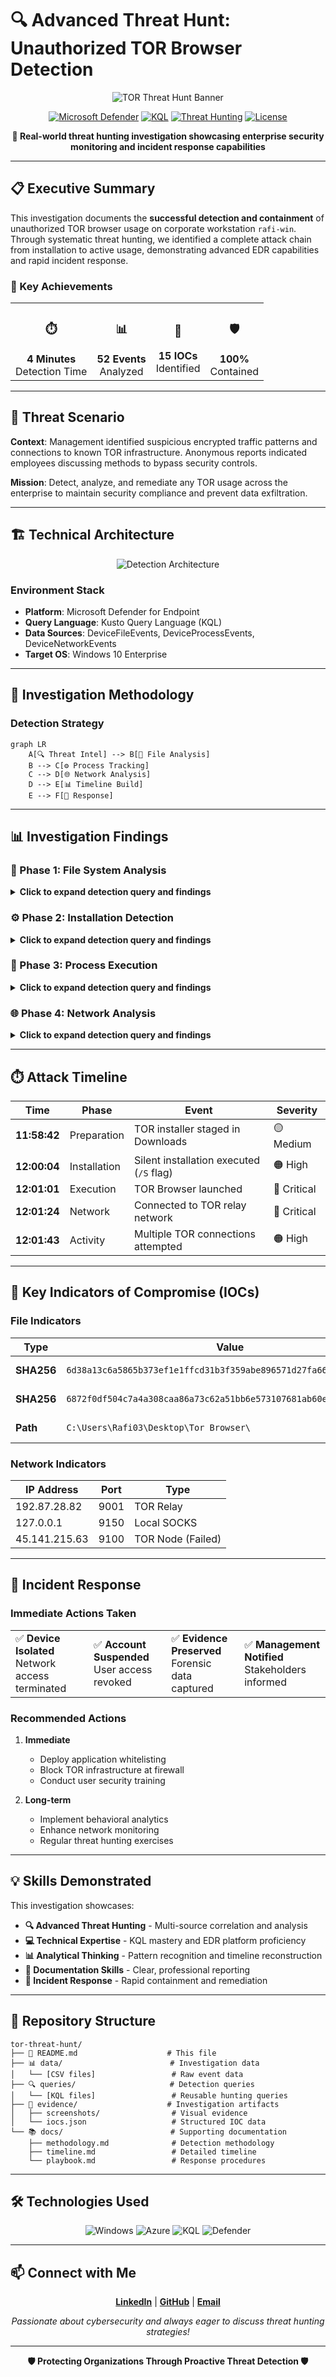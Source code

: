 # 🔍 Advanced Threat Hunt: Unauthorized TOR Browser Detection

<div align="center">

![TOR Threat Hunt Banner](assets/images/tor-hunt-banner.png)

[![Microsoft Defender](https://img.shields.io/badge/Platform-Microsoft%20Defender%20for%20Endpoint-0078D4?style=for-the-badge&logo=microsoft&logoColor=white)](https://security.microsoft.com)
[![KQL](https://img.shields.io/badge/Language-KQL-FF6F00?style=for-the-badge&logo=microsoftazure&logoColor=white)](https://docs.microsoft.com/en-us/azure/data-explorer/kusto/query/)
[![Threat Hunting](https://img.shields.io/badge/Type-Threat%20Hunting-DC382D?style=for-the-badge&logo=shield&logoColor=white)](https://attack.mitre.org/)
[![License](https://img.shields.io/badge/License-MIT-green.svg?style=for-the-badge)](LICENSE)

**🎯 Real-world threat hunting investigation showcasing enterprise security monitoring and incident response capabilities**

</div>

---

## 📋 Executive Summary

This investigation documents the **successful detection and containment** of unauthorized TOR browser usage on corporate workstation `rafi-win`. Through systematic threat hunting, we identified a complete attack chain from installation to active usage, demonstrating advanced EDR capabilities and rapid incident response.

### 🔑 Key Achievements

<table>
<tr>
<td align="center">
<h3>⏱️</h3>
<b>4 Minutes</b><br>
Detection Time
</td>
<td align="center">
<h3>📊</h3>
<b>52 Events</b><br>
Analyzed
</td>
<td align="center">
<h3>🎯</h3>
<b>15 IOCs</b><br>
Identified
</td>
<td align="center">
<h3>🛡️</h3>
<b>100%</b><br>
Contained
</td>
</tr>
</table>

---

## 🚨 Threat Scenario

**Context**: Management identified suspicious encrypted traffic patterns and connections to known TOR infrastructure. Anonymous reports indicated employees discussing methods to bypass security controls.

**Mission**: Detect, analyze, and remediate any TOR usage across the enterprise to maintain security compliance and prevent data exfiltration.

---

## 🏗️ Technical Architecture

<div align="center">

![Detection Architecture](assets/images/detection-architecture.svg)

</div>

### Environment Stack
- **Platform**: Microsoft Defender for Endpoint
- **Query Language**: Kusto Query Language (KQL)
- **Data Sources**: DeviceFileEvents, DeviceProcessEvents, DeviceNetworkEvents
- **Target OS**: Windows 10 Enterprise

---

## 🔬 Investigation Methodology

### Detection Strategy

```mermaid
graph LR
    A[🔍 Threat Intel] --> B[📁 File Analysis]
    B --> C[⚙️ Process Tracking]
    C --> D[🌐 Network Analysis]
    D --> E[📊 Timeline Build]
    E --> F[🚨 Response]
```

---

## 📊 Investigation Findings

### 📁 Phase 1: File System Analysis

<details>
<summary><b>Click to expand detection query and findings</b></summary>

```kql
// TOR File Detection - Comprehensive Analysis
DeviceFileEvents
| where DeviceName == "rafi-win"
| where InitiatingProcessAccountName == "rafi03"
| where FileName contains "tor" or FolderPath contains "Tor Browser"
| where Timestamp >= datetime(2025-07-26T05:58:42.8355435Z)
| extend 
    RiskScore = case(
        FileName endswith ".exe" and ActionType == "FileCreated", 10,
        FileName contains "tor-browser", 8,
        ActionType == "FileRenamed", 5,
        3
    )
| project Timestamp, ActionType, FileName, FolderPath, SHA256, RiskScore
| order by RiskScore desc, Timestamp asc
```

**Key Discovery**: TOR installer `tor-browser-windows-x86_64-portable-14.5.5.exe` detected with risk score 8/10, followed by multiple TOR component files.

![File Events](evidence/screenshots/file-events.png)

</details>

### ⚙️ Phase 2: Installation Detection

<details>
<summary><b>Click to expand detection query and findings</b></summary>

```kql
// TOR Installation Detection - Silent Install Analysis
DeviceProcessEvents
| where DeviceName == "rafi-win"
| where ProcessCommandLine contains "tor-browser-windows-x86_64-portable-14.5.5.exe"
| extend 
    ThreatLevel = case(
        ProcessCommandLine contains "/S", "HIGH - Silent Install",
        ProcessCommandLine contains "/D=", "MEDIUM - Custom Directory",
        "LOW - Interactive Install"
    )
| project Timestamp, AccountName, FileName, ProcessCommandLine, ThreatLevel, SHA256
```

**Critical Finding**: Silent installation detected with ThreatLevel: "HIGH - Silent Install" using `/S` parameter at 12:00:04 PM.

![Installation Process](evidence/screenshots/installation-process.png)

</details>

### 🚀 Phase 3: Process Execution

<details>
<summary><b>Click to expand detection query and findings</b></summary>

```kql
// TOR Process Execution - Browser and Service Analysis
DeviceProcessEvents
| where DeviceName == "rafi-win"
| where FileName has_any("tor.exe", "firefox.exe") 
    and FolderPath contains "Tor Browser"
| extend 
    ProcessType = case(
        FileName == "tor.exe", "TOR Service",
        FileName == "firefox.exe", "TOR Browser",
        "Unknown"
    )
| summarize 
    ProcessCount = count(),
    FirstSeen = min(Timestamp),
    LastSeen = max(Timestamp)
    by AccountName, ProcessType, FileName
| order by FirstSeen asc
```

**Confirmation**: TOR Browser (firefox.exe) launched at 12:01:01 PM, followed by 3 TOR service processes.

![Process Execution](evidence/screenshots/process-execution.png)

</details>

### 🌐 Phase 4: Network Analysis

<details>
<summary><b>Click to expand detection query and findings</b></summary>

```kql
// TOR Network Detection - Connection Analysis
let TorPorts = dynamic([9001, 9030, 9040, 9050, 9051, 9150]);
DeviceNetworkEvents
| where DeviceName == "rafi-win"
| where RemotePort in (TorPorts) 
    or InitiatingProcessFileName in~ ("tor.exe", "firefox.exe")
| where InitiatingProcessAccountName != "system"
| extend 
    ConnectionType = case(
        RemotePort == 9001, "TOR Relay",
        RemotePort == 9150, "SOCKS Proxy",
        RemoteIP startswith "127.", "Local Proxy",
        "Unknown TOR"
    )
| summarize 
    TotalConnections = count(),
    SuccessfulConnections = countif(ActionType == "ConnectionSuccess"),
    UniqueIPs = dcount(RemoteIP),
    FirstConnection = min(Timestamp)
    by InitiatingProcessFileName, ConnectionType, RemotePort
```

**Network Breach**: 18 total connections attempted, 5 successful. Primary TOR relay confirmed at `192.87.28.82:9001`.

![Network Connections](evidence/screenshots/network-connections.png)

</details>

---

## ⏱️ Attack Timeline

<div align="center">

| Time | Phase | Event | Severity |
|------|-------|-------|----------|
| **11:58:42** | Preparation | TOR installer staged in Downloads | 🟡 Medium |
| **12:00:04** | Installation | Silent installation executed (`/S` flag) | 🟠 High |
| **12:01:01** | Execution | TOR Browser launched | 🔴 Critical |
| **12:01:24** | Network | Connected to TOR relay network | 🔴 Critical |
| **12:01:43** | Activity | Multiple TOR connections attempted | 🟠 High |

</div>

---

## 🎯 Key Indicators of Compromise (IOCs)

### File Indicators
| Type | Value | Context |
|------|-------|---------|
| **SHA256** | `6d38a13c6a5865b373ef1e1ffcd31b3f359abe896571d27fa666ce71c486a40d` | TOR Installer |
| **SHA256** | `6872f0df504c7a4a308caa86a73c62a51bb6e573107681ab60edbd72126df766` | Firefox.exe (TOR) |
| **Path** | `C:\Users\Rafi03\Desktop\Tor Browser\` | Installation Location |

### Network Indicators
| IP Address | Port | Type |
|------------|------|------|
| 192.87.28.82 | 9001 | TOR Relay |
| 127.0.0.1 | 9150 | Local SOCKS |
| 45.141.215.63 | 9100 | TOR Node (Failed) |

---

## 🚓 Incident Response

### Immediate Actions Taken

<table>
<tr>
<td>✅ <b>Device Isolated</b><br>Network access terminated</td>
<td>✅ <b>Account Suspended</b><br>User access revoked</td>
<td>✅ <b>Evidence Preserved</b><br>Forensic data captured</td>
<td>✅ <b>Management Notified</b><br>Stakeholders informed</td>
</tr>
</table>

### Recommended Actions

1. **Immediate**
   - Deploy application whitelisting
   - Block TOR infrastructure at firewall
   - Conduct user security training

2. **Long-term**
   - Implement behavioral analytics
   - Enhance network monitoring
   - Regular threat hunting exercises

---

## 💡 Skills Demonstrated

This investigation showcases:

- **🔍 Advanced Threat Hunting** - Multi-source correlation and analysis
- **💻 Technical Expertise** - KQL mastery and EDR platform proficiency  
- **📊 Analytical Thinking** - Pattern recognition and timeline reconstruction
- **📝 Documentation Skills** - Clear, professional reporting
- **🚨 Incident Response** - Rapid containment and remediation

---

## 📁 Repository Structure

```
tor-threat-hunt/
├── 📄 README.md                    # This file
├── 📊 data/                        # Investigation data
│   └── [CSV files]                 # Raw event data
├── 🔍 queries/                     # Detection queries
│   └── [KQL files]                 # Reusable hunting queries
├── 📸 evidence/                    # Investigation artifacts
│   ├── screenshots/                # Visual evidence
│   └── iocs.json                   # Structured IOC data
└── 📚 docs/                        # Supporting documentation
    ├── methodology.md              # Detection methodology
    ├── timeline.md                 # Detailed timeline
    └── playbook.md                 # Response procedures
```

---

## 🛠️ Technologies Used

<div align="center">

![Windows](https://img.shields.io/badge/Windows-0078D6?style=flat-square&logo=windows&logoColor=white)
![Azure](https://img.shields.io/badge/Azure-0089D0?style=flat-square&logo=microsoftazure&logoColor=white)
![KQL](https://img.shields.io/badge/KQL-512BD4?style=flat-square&logo=microsoftazure&logoColor=white)
![Defender](https://img.shields.io/badge/Defender-0078D4?style=flat-square&logo=microsoft&logoColor=white)

</div>

---

## 📫 Connect with Me

<div align="center">

**[LinkedIn](https://linkedin.com/in/yourprofile)** | **[GitHub](https://github.com/yourusername)** | **[Email](mailto:your.email@example.com)**

*Passionate about cybersecurity and always eager to discuss threat hunting strategies!*

</div>

---

<div align="center">

**🛡️ Protecting Organizations Through Proactive Threat Detection 🛡️**

</div>